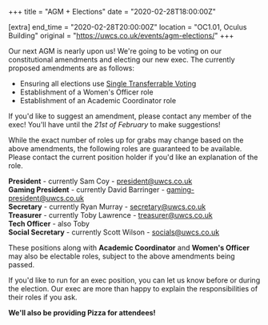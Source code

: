 +++
title = "AGM + Elections"
date = "2020-02-28T18:00:00Z"

[extra]
end_time = "2020-02-28T20:00:00Z"
location = "OC1.01, Oculus Building"
original = "https://uwcs.co.uk/events/agm-elections/"
+++

Our next AGM is nearly upon us\! We're going to be voting on our constitutional amendments and electing our new exec. The currently proposed amendments are as follows:

  - Ensuring all elections use [Single Transferrable Voting](https://en.wikipedia.org/wiki/Single_transferable_vote)
  - Establishment of a Women's Officer role
  - Establishment of an Academic Coordinator role

If you'd like to suggest an amendment, please contact any member of the exec\! You'll have until the *21st of February* to make suggestions\!

While the exact number of roles up for grabs may change based on the above amendments, the following roles are guaranteed to be available. Please contact the current position holder if you'd like an explanation of the role.

**President** - currently Sam Coy - <president@uwcs.co.uk>  
**Gaming President** - currently David Barringer - <gaming-president@uwcs.co.uk>  
**Secretary** - currently Ryan Murray - <secretary@uwcs.co.uk>  
**Treasurer** - currently Toby Lawrence - <treasurer@uwcs.co.uk>  
**Tech Officer** - also Toby  
**Social Secretary** - currently Scott Wilson - <socials@uwcs.co.uk>

These positions along with **Academic Coordinator** and **Women's Officer** may also be electable roles, subject to the above amendments being passed.

If you'd like to run for an exec position, you can let us know before or during the election. Our exec are more than happy to explain the responsibilities of their roles if you ask.

**We'll also be providing Pizza for attendees\!**

